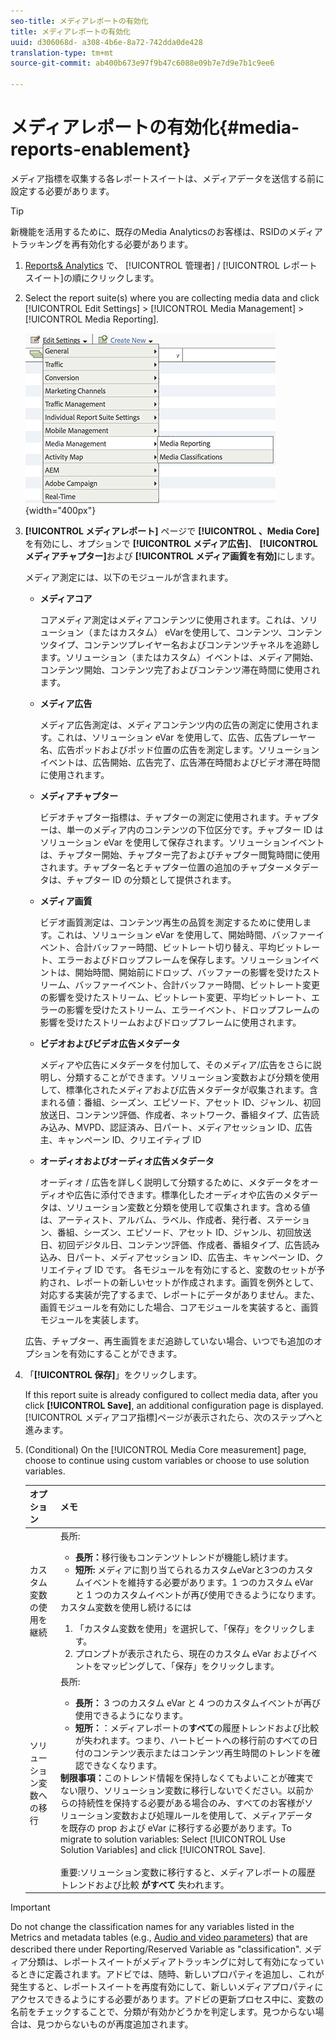 ```yaml
---
seo-title: メディアレポートの有効化
title: メディアレポートの有効化
uuid: d306068d- a308-4b6e-8a72-742dda0de428
translation-type: tm+mt
source-git-commit: ab400b673e97f9b47c6088e09b7e7d9e7b1c9ee6

---
```



# メディアレポートの有効化{#media-reports-enablement}

メディア指標を収集する各レポートスイートは、メディアデータを送信する前に設定する必要があります。

>[!TIP]
>
>新機能を活用するために、既存のMedia Analyticsのお客様は、RSIDのメディアトラッキングを再有効化する必要があります。

1. [Reports&amp; Analytics](https://my.omniture.com/login/) で、 [!UICONTROL 管理者] / [!UICONTROL レポートスイート]の順にクリックします。
1. Select the report suite(s) where you are collecting media data and click [!UICONTROL Edit Settings] &gt; [!UICONTROL Media Management] &gt; [!UICONTROL Media Reporting].

   ![](assets/media-reporting.png){width="400px"}

1. **[!UICONTROL メディアレポート]** ページで **[!UICONTROL 、Media Core]**&#x200B;を有効にし、オプションで **[!UICONTROL メディア広告]**、 **[!UICONTROL メディアチャプター]**&#x200B;および **[!UICONTROL メディア画質を有効]**&#x200B;にします。

   メディア測定には、以下のモジュールが含まれます。

   * **メディアコア**

      コアメディア測定はメディアコンテンツに使用されます。これは、ソリューション（またはカスタム） eVarを使用して、コンテンツ、コンテンツタイプ、コンテンツプレイヤー名およびコンテンツチャネルを追跡します。ソリューション（またはカスタム）イベントは、メディア開始、コンテンツ開始、コンテンツ完了およびコンテンツ滞在時間に使用されます。

   * **メディア広告**

      メディア広告測定は、メディアコンテンツ内の広告の測定に使用されます。これは、ソリューション eVar を使用して、広告、広告プレーヤー名、広告ポッドおよびポッド位置の広告を測定します。ソリューションイベントは、広告開始、広告完了、広告滞在時間およびビデオ滞在時間に使用されます。

   * **メディアチャプター**

      ビデオチャプター指標は、チャプターの測定に使用されます。チャプターは、単一のメディア内のコンテンツの下位区分です。チャプター ID はソリューション eVar を使用して保存されます。ソリューションイベントは、チャプター開始、チャプター完了およびチャプター閲覧時間に使用されます。チャプター名とチャプター位置の追加のチャプターメタデータは、チャプター ID の分類として提供されます。

   * **メディア画質**

      ビデオ画質測定は、コンテンツ再生の品質を測定するために使用します。これは、ソリューション eVar を使用して、開始時間、バッファーイベント、合計バッファー時間、ビットレート切り替え、平均ビットレート、エラーおよびドロップフレームを保存します。ソリューションイベントは、開始時間、開始前にドロップ、バッファーの影響を受けたストリーム、バッファーイベント、合計バッファー時間、ビットレート変更の影響を受けたストリーム、ビットレート変更、平均ビットレート、エラーの影響を受けたストリーム、エラーイベント、ドロップフレームの影響を受けたストリームおよびドロップフレームに使用されます。

   * **ビデオおよびビデオ広告メタデータ**

      メディアや広告にメタデータを付加して、そのメディア/広告をさらに説明し、分類することができます。ソリューション変数および分類を使用して、標準化されたメディアおよび広告メタデータが収集されます。含まれる値：番組、シーズン、エピソード、アセット ID、ジャンル、初回放送日、コンテンツ評価、作成者、ネットワーク、番組タイプ、広告読み込み、MVPD、認証済み、日パート、メディアセッション ID、広告主、キャンペーン ID、クリエイティブ ID

   * **オーディオおよびオーディオ広告メタデータ**

      オーディオ / 広告を詳しく説明して分類するために、メタデータをオーディオや広告に添付できます。標準化したオーディオや広告のメタデータは、ソリューション変数と分類を使用して収集されます。含める値は、アーティスト、アルバム、ラベル、作成者、発行者、ステーション、番組、シーズン、エピソード、アセット ID、ジャンル、初回放送日、初回デジタル日、コンテンツ評価、作成者、番組タイプ、広告読み込み、日パート、メディアセッション ID、広告主、キャンペーン ID、クリエイティブ ID です。
   各モジュールを有効にすると、変数のセットが予約され、レポートの新しいセットが作成されます。画質を例外として、対応する実装が完了するまで、レポートにデータがありません。また、画質モジュールを有効にした場合、コアモジュールを実装すると、画質モジュールを実装します。

   広告、チャプター、再生画質をまだ追跡していない場合、いつでも追加のオプションを有効にすることができます。

1. 「**[!UICONTROL 保存]**」をクリックします。

   If this report suite is already configured to collect media data, after you click **[!UICONTROL Save]**, an additional configuration page is displayed. [!UICONTROL メディアコア指標]ページが表示されたら、次のステップへと進みます。

1. (Conditional) On the [!UICONTROL Media Core measurement] page, choose to continue using custom variables or choose to use solution variables.

   | オプション | メモ |
   | --- | --- |
   | カスタム変数の使用を継続 | 長所:<ul> <li> **長所：**&#x200B;移行後もコンテンツトレンドが機能し続けます。 </li> <li> **短所:** メディアに割り当てられるカスタムeVarと3つのカスタムイベントを維持する必要があります。1 つのカスタム eVar と 1 つのカスタムイベントが再び使用できるようになります。 </li> </ul> カスタム変数を使用し続けるには <ol> <li>「カスタム変数を使用」を選択して、「保存」をクリックします。 </li> <li>プロンプトが表示されたら、現在のカスタム eVar およびイベントをマッピングして、「保存」をクリックします。 </li> </ol> |
   | ソリューション変数への移行 | 長所:<ul> <li> **長所：** 3 つのカスタム eVar と 4 つのカスタムイベントが再び使用できるようになります。 </li> <li> **短所：**：メディアレポートの&#x200B;**すべて**&#x200B;の履歴トレンドおよび比較が失われます。つまり、ハートビートへの移行前のすべての日付のコンテンツ表示またはコンテンツ再生時間のトレンドを確認できなくなります。 </li> </ul> **制限事項：**&#x200B;このトレンド情報を保持しなくてもよいことが確実でない限り、ソリューション変数に移行しないでください。以前からの持続性を保持する必要がある場合のみ、すべてのお客様がソリューション変数および処理ルールを使用して、メディアデータを既存の prop および eVar に移行する必要があります。To migrate to solution variables: Select [!UICONTROL Use Solution Variables] and click [!UICONTROL Save]. <br><br> 重要:ソリューション変数に移行すると、メディアレポートの履歴トレンドおよび比較 **がすべて** 失われます。 |

>[!IMPORTANT]
>
>Do not change the classification names for any variables listed in the Metrics and metadata tables (e.g., [Audio and video parameters](/help/metrics-and-metadata/audio-video-parameters.md)) that are described there under Reporting/Reserved Variable as "classification". メディア分類は、レポートスイートがメディアトラッキングに対して有効になっているときに定義されます。アドビでは、随時、新しいプロパティを追加し、これが発生すると、レポートスイートを再度有効にして、新しいメディアプロパティにアクセスできるようにする必要があります。アドビの更新プロセス中に、変数の名前をチェックすることで、分類が有効かどうかを判定します。見つからない場合は、見つからないものが再度追加されます。
